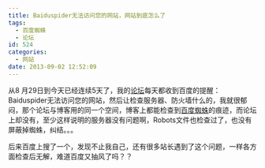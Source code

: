 ```yaml
---
title: Baiduspider无法访问您的网站，网站到底怎么了
tags:
  - 百度蜘蛛
  - 论坛
id: 524
categories:
  - 网站
date: 2013-09-02 12:52:09
---
```


从8 月29日到今天已经连续5天了，我的[论坛](http://bbs.byi.pw)每天都收到百度的提醒：Baiduspider无法访问您的网站，然后让检查服务器、防火墙什么的，我就很郁闷，那个论坛与博客用的同一个空间，博客上都能检查到[百度蜘蛛](http://blog.icewingcc.com/tag/百度蜘蛛)的痕迹，而论坛上却没有，至少这样说明的服务器没有问题啊，Robots文件也检查过了，也没有屏蔽掉蜘蛛，纠结。。。

后来百度上搜了一个，发现不止我自己，还有很多站长遇到了这个问题，一样各方面检查后无解，难道百度又抽风了吗？？